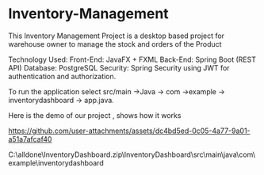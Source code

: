 # Inventory-Management
This Inventory Management Project is  a desktop based project for warehouse owner to manage the stock and orders of the Product  

Technology Used:
Front-End: JavaFX + FXML
Back-End: Spring Boot (REST API)
Database: PostgreSQL
Security: Spring Security using JWT for authentication and authorization.

To run the application select src/main ->Java -> com ->example -> inventorydashboard -> app.java.

Here is the demo of our project , shows how it works

https://github.com/user-attachments/assets/dc4bd5ed-0c05-4a77-9a01-a51a7afcaf40

C:\alldone\InventoryDashboard.zip\InventoryDashboard\src\main\java\com\example\inventorydashboard

